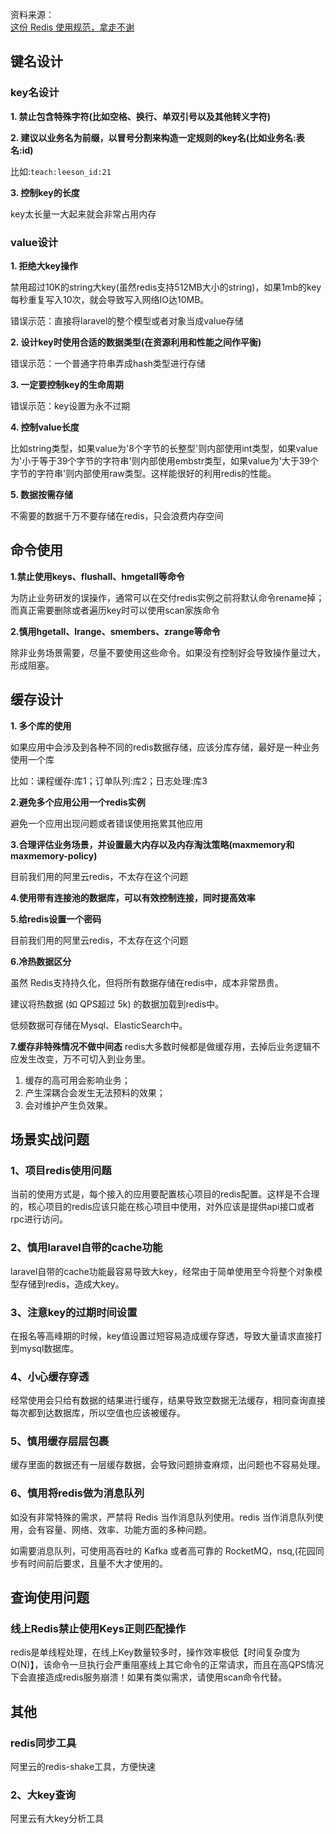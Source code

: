 
资料来源：<br/>
[这份 Redis 使用规范，拿走不谢](https://mp.weixin.qq.com/s/mBNEgdpJyA7fOw-4A2YXWQ)

## 键名设计

### key名设计

**1. 禁止包含特殊字符(比如空格、换行、单双引号以及其他转义字符)**

**2. 建议以业务名为前缀，以冒号分割来构造一定规则的key名(比如业务名:表名:id)**

比如:`teach:leeson_id:21`

**3. 控制key的长度**

key太长量一大起来就会非常占用内存

### value设计

**1. 拒绝大key操作**

禁用超过10K的string大key(虽然redis支持512MB大小的string)，如果1mb的key每秒重复写入10次，就会导致写入网络IO达10MB。

错误示范：直接将laravel的整个模型或者对象当成value存储

**2. 设计key时使用合适的数据类型(在资源利用和性能之间作平衡)**

错误示范：一个普通字符串弄成hash类型进行存储

**3. 一定要控制key的生命周期**

错误示范：key设置为永不过期

**4. 控制value长度**

比如string类型，如果value为'8个字节的长整型'则内部使用int类型，如果value为'小于等于39个字节的字符串'则内部使用embstr类型，如果value为'大于39个字节的字符串'则内部使用raw类型。这样能很好的利用redis的性能。

**5. 数据按需存储**

不需要的数据千万不要存储在redis，只会浪费内存空间

##  命令使用

**1.禁止使用keys、flushall、hmgetall等命令**

为防止业务研发的误操作，通常可以在交付redis实例之前将默认命令rename掉；而真正需要删除或者遍历key时可以使用scan家族命令

**2.慎用hgetall、lrange、smembers、zrange等命令**

除非业务场景需要，尽量不要使用这些命令。如果没有控制好会导致操作量过大，形成阻塞。

## 缓存设计

**1. 多个库的使用**

如果应用中会涉及到各种不同的redis数据存储，应该分库存储，最好是一种业务使用一个库

比如：课程缓存:库1；订单队列:库2；日志处理:库3

**2.避免多个应用公用一个redis实例**

避免一个应用出现问题或者错误使用拖累其他应用

**3.合理评估业务场景，并设置最大内存以及内存淘汰策略(maxmemory和maxmemory-policy)**

目前我们用的阿里云redis，不太存在这个问题

**4.使用带有连接池的数据库，可以有效控制连接，同时提高效率**

**5.给redis设置一个密码**

目前我们用的阿里云redis，不太存在这个问题

**6.冷热数据区分**

虽然 Redis支持持久化，但将所有数据存储在redis中，成本非常昂贵。

建议将热数据 (如 QPS超过 5k) 的数据加载到redis中。

低频数据可存储在Mysql、ElasticSearch中。

**7.缓存非特殊情况不做中间态** redis大多数时候都是做缓存用，去掉后业务逻辑不应发生改变，万不可切入到业务里。

1. 缓存的高可用会影响业务；
2. 产生深耦合会发生无法预料的效果；
3. 会对维护产生负效果。

## 场景实战问题

### 1、项目redis使用问题

当前的使用方式是，每个接入的应用要配置核心项目的redis配置。这样是不合理的，核心项目的redis应该只能在核心项目中使用，对外应该是提供api接口或者rpc进行访问。

### 2、慎用laravel自带的cache功能

laravel自带的cache功能最容易导致大key，经常由于简单使用至今将整个对象模型存储到redis，造成大key。

### 3、注意key的过期时间设置
在报名等高峰期的时候，key值设置过短容易造成缓存穿透，导致大量请求直接打到mysql数据库。

### 4、小心缓存穿透

经常使用会只给有数据的结果进行缓存，结果导致空数据无法缓存，相同查询直接每次都到达数据库，所以空值也应该被缓存。

### 5、慎用缓存层层包裹

缓存里面的数据还有一层缓存数据，会导致问题排查麻烦，出问题也不容易处理。

### 6、慎用将redis做为消息队列

如没有非常特殊的需求，严禁将 Redis 当作消息队列使用。redis 当作消息队列使用，会有容量、网络、效率、功能方面的多种问题。

如需要消息队列，可使用高吞吐的 Kafka 或者高可靠的 RocketMQ，nsq,(花园同步有时间前后要求，且量不大才使用的。

## 查询使用问题

### 线上Redis禁止使用Keys正则匹配操作

redis是单线程处理，在线上Key数量较多时，操作效率极低【时间复杂度为O(N)】，该命令一旦执行会严重阻塞线上其它命令的正常请求，而且在高QPS情况下会直接造成redis服务崩溃！如果有类似需求，请使用scan命令代替。

## 其他

### redis同步工具

阿里云的redis-shake工具，方便快速

### 2、大key查询

阿里云有大key分析工具